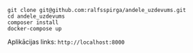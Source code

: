 ```
git clone git@github.com:ralfsspirga/andele_uzdevums.git
cd andele_uzdevums
composer install
docker-compose up
```

Aplikācijas links:
```http://localhost:8000```
